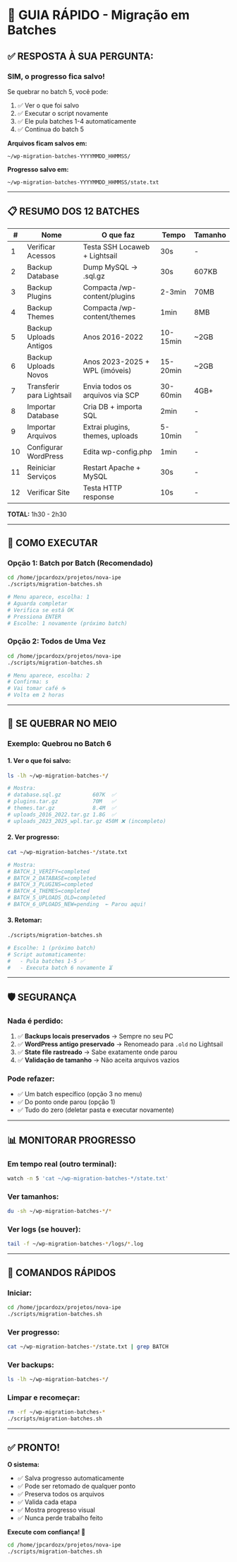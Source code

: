 # 🚀 GUIA RÁPIDO - Migração em Batches

## ✅ **RESPOSTA À SUA PERGUNTA:**

### **SIM, o progresso fica salvo!**

Se quebrar no batch 5, você pode:
1. ✅ Ver o que foi salvo
2. ✅ Executar o script novamente
3. ✅ Ele pula batches 1-4 automaticamente
4. ✅ Continua do batch 5

**Arquivos ficam salvos em:**
```
~/wp-migration-batches-YYYYMMDD_HHMMSS/
```

**Progresso salvo em:**
```
~/wp-migration-batches-YYYYMMDD_HHMMSS/state.txt
```

---

## 📋 **RESUMO DOS 12 BATCHES**

| # | Nome | O que faz | Tempo | Tamanho |
|---|------|-----------|-------|---------|
| 1 | Verificar Acessos | Testa SSH Locaweb + Lightsail | 30s | - |
| 2 | Backup Database | Dump MySQL → .sql.gz | 30s | 607KB |
| 3 | Backup Plugins | Compacta /wp-content/plugins | 2-3min | 70MB |
| 4 | Backup Themes | Compacta /wp-content/themes | 1min | 8MB |
| 5 | Backup Uploads Antigos | Anos 2016-2022 | 10-15min | ~2GB |
| 6 | Backup Uploads Novos | Anos 2023-2025 + WPL (imóveis) | 15-20min | ~2GB |
| 7 | Transferir para Lightsail | Envia todos os arquivos via SCP | 30-60min | 4GB+ |
| 8 | Importar Database | Cria DB + importa SQL | 2min | - |
| 9 | Importar Arquivos | Extrai plugins, themes, uploads | 5-10min | - |
| 10 | Configurar WordPress | Edita wp-config.php | 1min | - |
| 11 | Reiniciar Serviços | Restart Apache + MySQL | 30s | - |
| 12 | Verificar Site | Testa HTTP response | 10s | - |

**TOTAL:** 1h30 - 2h30

---

## 🎯 **COMO EXECUTAR**

### **Opção 1: Batch por Batch (Recomendado)**
```bash
cd /home/jpcardozx/projetos/nova-ipe
./scripts/migration-batches.sh

# Menu aparece, escolha: 1
# Aguarda completar
# Verifica se está OK
# Pressiona ENTER
# Escolhe: 1 novamente (próximo batch)
```

### **Opção 2: Todos de Uma Vez**
```bash
cd /home/jpcardozx/projetos/nova-ipe
./scripts/migration-batches.sh

# Menu aparece, escolha: 2
# Confirma: s
# Vai tomar café ☕
# Volta em 2 horas
```

---

## 🔄 **SE QUEBRAR NO MEIO**

### **Exemplo: Quebrou no Batch 6**

#### 1. **Ver o que foi salvo:**
```bash
ls -lh ~/wp-migration-batches-*/

# Mostra:
# database.sql.gz          607K  ✅
# plugins.tar.gz           70M   ✅
# themes.tar.gz            8.4M  ✅
# uploads_2016_2022.tar.gz 1.8G  ✅
# uploads_2023_2025_wpl.tar.gz 450M ❌ (incompleto)
```

#### 2. **Ver progresso:**
```bash
cat ~/wp-migration-batches-*/state.txt

# Mostra:
# BATCH_1_VERIFY=completed
# BATCH_2_DATABASE=completed
# BATCH_3_PLUGINS=completed
# BATCH_4_THEMES=completed
# BATCH_5_UPLOADS_OLD=completed
# BATCH_6_UPLOADS_NEW=pending  ← Parou aqui!
```

#### 3. **Retomar:**
```bash
./scripts/migration-batches.sh

# Escolhe: 1 (próximo batch)
# Script automaticamente:
#   - Pula batches 1-5 ✅
#   - Executa batch 6 novamente ⏳
```

---

## 🛡️ **SEGURANÇA**

### **Nada é perdido:**
1. ✅ **Backups locais preservados** → Sempre no seu PC
2. ✅ **WordPress antigo preservado** → Renomeado para `.old` no Lightsail
3. ✅ **State file rastreado** → Sabe exatamente onde parou
4. ✅ **Validação de tamanho** → Não aceita arquivos vazios

### **Pode refazer:**
- ✅ Um batch específico (opção 3 no menu)
- ✅ Do ponto onde parou (opção 1)
- ✅ Tudo do zero (deletar pasta e executar novamente)

---

## 📊 **MONITORAR PROGRESSO**

### **Em tempo real (outro terminal):**
```bash
watch -n 5 'cat ~/wp-migration-batches-*/state.txt'
```

### **Ver tamanhos:**
```bash
du -sh ~/wp-migration-batches-*/*
```

### **Ver logs (se houver):**
```bash
tail -f ~/wp-migration-batches-*/logs/*.log
```

---

## 🎯 **COMANDOS RÁPIDOS**

### **Iniciar:**
```bash
cd /home/jpcardozx/projetos/nova-ipe
./scripts/migration-batches.sh
```

### **Ver progresso:**
```bash
cat ~/wp-migration-batches-*/state.txt | grep BATCH
```

### **Ver backups:**
```bash
ls -lh ~/wp-migration-batches-*/
```

### **Limpar e recomeçar:**
```bash
rm -rf ~/wp-migration-batches-*
./scripts/migration-batches.sh
```

---

## ✅ **PRONTO!**

**O sistema:**
- ✅ Salva progresso automaticamente
- ✅ Pode ser retomado de qualquer ponto
- ✅ Preserva todos os arquivos
- ✅ Valida cada etapa
- ✅ Mostra progresso visual
- ✅ Nunca perde trabalho feito

**Execute com confiança! 🚀**

```bash
cd /home/jpcardozx/projetos/nova-ipe
./scripts/migration-batches.sh
```
